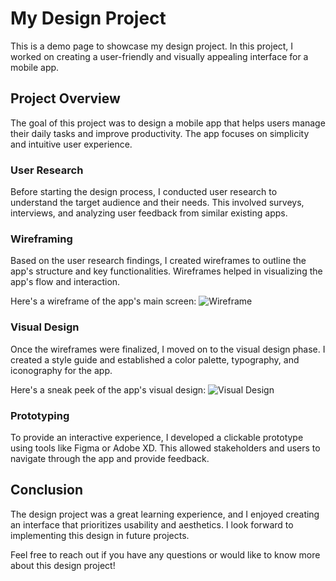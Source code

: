 # My Design Project

This is a demo page to showcase my design project. In this project, I worked on creating a user-friendly and visually appealing interface for a mobile app.

## Project Overview

The goal of this project was to design a mobile app that helps users manage their daily tasks and improve productivity. The app focuses on simplicity and intuitive user experience.

### User Research

Before starting the design process, I conducted user research to understand the target audience and their needs. This involved surveys, interviews, and analyzing user feedback from similar existing apps.

### Wireframing

Based on the user research findings, I created wireframes to outline the app's structure and key functionalities. Wireframes helped in visualizing the app's flow and interaction.

Here's a wireframe of the app's main screen:
![Wireframe](https://via.placeholder.com/500x300)

### Visual Design

Once the wireframes were finalized, I moved on to the visual design phase. I created a style guide and established a color palette, typography, and iconography for the app.

Here's a sneak peek of the app's visual design:
![Visual Design](https://via.placeholder.com/500x300)

### Prototyping

To provide an interactive experience, I developed a clickable prototype using tools like Figma or Adobe XD. This allowed stakeholders and users to navigate through the app and provide feedback.

## Conclusion

The design project was a great learning experience, and I enjoyed creating an interface that prioritizes usability and aesthetics. I look forward to implementing this design in future projects.

Feel free to reach out if you have any questions or would like to know more about this design project!
